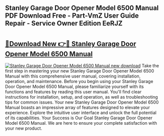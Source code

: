 ## Stanley Garage Door Opener Model 6500 Manual PDF Download Free - Part-VmZ User Guide Repair - Service Owner Edition EeRJZ

# <h2><a href="http://bc86614.oget.top/?id=Stanley+Garage+Door+Opener+Model+6500+Manual">🔗Download New 👉🔴 Stanley Garage Door Opener Model 6500 Manual</a></h2>

[![Stanley Garage Door Opener Model 6500 Manual new download](https://i.imgur.com/5g1atiW.png)](http://bc86614.oget.top/?id=Stanley+Garage+Door+Opener+Model+6500+Manual)
Take the first step in mastering your new Stanley Garage Door Opener Model 6500 Manual with this comprehensive user manual, covering installation, operation, and maintenance. Before you begin using your Stanley Garage Door Opener Model 6500 Manual, please familiarize yourself with its functions and features by reading this user manual. You'll find clear instructions for installation, setup, and operation, as well as troubleshooting tips for common issues. Your new Stanley Garage Door Opener Model 6500 Manual boasts an impressive array of features designed to elevate your experience. Explore the intuitive user interface and unlock the full potential of its capabilities. Your Success is Our Goal Stanley Garage Door Opener Model 6500 Manual. We are here to ensure your complete satisfaction with your new product.
